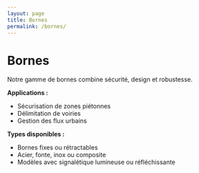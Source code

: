 ```yaml
---
layout: page
title: Bornes
permalink: /bornes/
---
```


# Bornes

Notre gamme de bornes combine sécurité, design et robustesse.

**Applications :**
- Sécurisation de zones piétonnes
- Délimitation de voiries
- Gestion des flux urbains

**Types disponibles :**
- Bornes fixes ou rétractables
- Acier, fonte, inox ou composite
- Modèles avec signalétique lumineuse ou réfléchissante